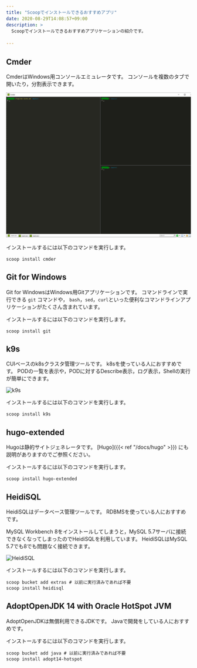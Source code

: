```yaml
---
title: "Scoopでインストールできるおすすめアプリ"
date: 2020-08-29T14:08:57+09:00
description: >
  Scoopでインストールできるおすすめアプリケーションの紹介です。

---
```


## Cmder

CmderはWindows用コンソールエミュレータです。
コンソールを複数のタブで開いたり，分割表示できます。

![Cmder](cmder.png)

インストールするには以下のコマンドを実行します。

```
scoop install cmder
```

## Git for Windows

Git for WindowsはWindows用Gitアプリケーションです。
コマンドラインで実行できる `git` コマンドや，
`bash`，`sed`，`curl`といった便利なコマンドラインアプリケーションがたくさん含まれています。

インストールするには以下のコマンドを実行します。

```
scoop install git
```

## k9s

CUIベースのk8sクラスタ管理ツールです。
k8sを使っている人におすすめです。
PODの一覧を表示や，PODに対するDescribe表示，ログ表示，Shellの実行が簡単にできます。

![k9s](https://raw.githubusercontent.com/derailed/k9s/master/assets/screen_po.png)

インストールするには以下のコマンドを実行します。

```
scoop install k9s
```

## hugo-extended

Hugoは静的サイトジェネレータです。
[Hugo]({{< ref "/docs/hugo" >}}) にも説明がありますのでご参照ください。

インストールするには以下のコマンドを実行します。

```
scoop install hugo-extended
```

## HeidiSQL

HeidiSQLはデータベース管理ツールです。
RDBMSを使っている人におすすめです。

MySQL Workbench 8をインストールしてしまうと，MySQL 5.7サーバに接続できなくなってしまったのでHeidiSQLを利用しています。
HeidiSQLはMySQL 5.7でも8でも問題なく接続できます。

![HeidiSQL](https://www.heidisql.com/images/screenshots/database.png)


インストールするには以下のコマンドを実行します。

```
scoop bucket add extras # 以前に実行済みであれば不要
scoop install heidisql
```

## AdoptOpenJDK 14 with Oracle HotSpot JVM

AdoptOpenJDKは無償利用できるJDKです。
Javaで開発をしている人におすすめです。

インストールするには以下のコマンドを実行します。

```
scoop bucket add java # 以前に実行済みであれば不要
scoop install adopt14-hotspot
```
